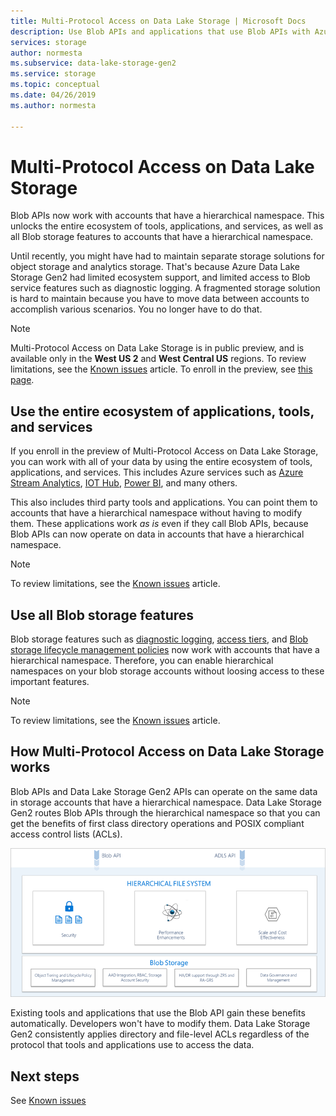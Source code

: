 ```yaml
---
title: Multi-Protocol Access on Data Lake Storage | Microsoft Docs
description: Use Blob APIs and applications that use Blob APIs with Azure Data Lake Storage Gen2.
services: storage
author: normesta
ms.subservice: data-lake-storage-gen2
ms.service: storage
ms.topic: conceptual
ms.date: 04/26/2019
ms.author: normesta

---
```

# Multi-Protocol Access on Data Lake Storage

Blob APIs now work with accounts that have a hierarchical namespace. This unlocks the entire ecosystem of tools, applications, and services, as well as all Blob storage features to accounts that have a hierarchical namespace. 

Until recently, you might have had to maintain separate storage solutions for object storage and analytics storage. That's because Azure Data Lake Storage Gen2 had limited ecosystem support, and limited access to Blob service features such as diagnostic logging. A fragmented storage solution is hard to maintain because you have to move data between accounts to accomplish various scenarios. You no longer have to do that.

> [!NOTE]
> Multi-Protocol Access on Data Lake Storage is in public preview, and is available only in the **West US 2** and **West Central US** regions. To review limitations, see the [Known issues](data-lake-storage-known-issues.md) article. To enroll in the preview, see [this page](http://aka.ms/blobinteropsignup).

## Use the entire ecosystem of applications, tools, and services

If you enroll in the preview of Multi-Protocol Access on Data Lake Storage, you can work with all of your data by using the entire ecosystem of tools, applications, and services. This includes Azure services such as [Azure Stream Analytics](https://docs.microsoft.com/azure/stream-analytics/stream-analytics-introduction), [IOT Hub](https://docs.microsoft.com/azure/iot-hub/), [Power BI](data-lake-storage-use-power-bi.md), and many others. 

This also includes third party tools and applications. You can point them to accounts that have a hierarchical namespace without having to modify them. These applications work *as is* even if they call Blob APIs, because Blob APIs can now operate on data in accounts that have a hierarchical namespace.

> [!NOTE]
> To review limitations, see the [Known issues](data-lake-storage-known-issues.md) article.

## Use all Blob storage features

Blob storage features such as [diagnostic logging](../common/storage-analytics-logging.md), [access tiers](storage-blob-storage-tiers.md), and [Blob storage lifecycle management policies](storage-lifecycle-management-concepts.md) now work with accounts that have a hierarchical namespace. Therefore, you can enable hierarchical namespaces on your blob storage accounts without loosing access to these important features. 

> [!NOTE]
> To review limitations, see the [Known issues](data-lake-storage-known-issues.md) article.

## How Multi-Protocol Access on Data Lake Storage works

Blob APIs and Data Lake Storage Gen2 APIs can operate on the same data in storage accounts that have a hierarchical namespace. Data Lake Storage Gen2 routes Blob APIs through the hierarchical namespace so that you can get the benefits of first class directory operations and POSIX compliant access control lists (ACLs). 

![Multi-Protocol Access on Data Lake Storage conceptual](./media/data-lake-storage-interop/interop-concept.png) 

Existing tools and applications that use the Blob API gain these benefits automatically. Developers won't have to modify them. Data Lake Storage Gen2 consistently applies directory and file-level ACLs regardless of the protocol that tools and applications use to access the data.   

## Next steps

See [Known issues](data-lake-storage-known-issues.md)




